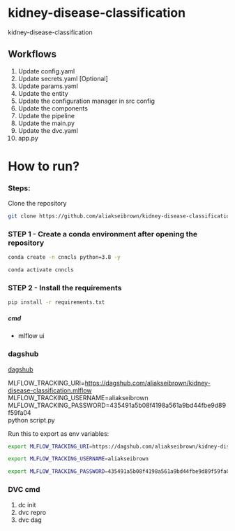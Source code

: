 # kidney-disease-classification
kidney-disease-classification

## Workflows
1. Update config.yaml
2. Update secrets.yaml [Optional]
3. Update params.yaml
4. Update the entity
5. Update the configuration manager in src config
6. Update the components
7. Update the pipeline
8. Update the main.py
9. Update the dvc.yaml
10. app.py

# How to run?
 
### Steps:

Clone the repository

```bash
git clone https://github.com/aliakseibrown/kidney-disease-classification.git
```

### STEP 1 - Create a conda environment after opening the repository

```bash
conda create -n cnncls python=3.8 -y
```

```bash
conda activate cnncls
```

### STEP 2 - Install the requirements
```bash
pip install -r requirements.txt
```


##### cmd
- mlflow ui

### dagshub
[dagshub](https://dagshub.com/) 

MLFLOW_TRACKING_URI=https://dagshub.com/aliakseibrown/kidney-disease-classification.mlflow \
MLFLOW_TRACKING_USERNAME=aliakseibrown \
MLFLOW_TRACKING_PASSWORD=435491a5b08f4198a561a9bd44fbe9d89f59fa04 \
python script.py

Run this to export as env variables:

```bash
export MLFLOW_TRACKING_URI=https://dagshub.com/aliakseibrown/kidney-disease-classification.mlflow

export MLFLOW_TRACKING_USERNAME=aliakseibrown

export MLFLOW_TRACKING_PASSWORD=435491a5b08f4198a561a9bd44fbe9d89f59fa04

```

### DVC cmd

1. dc init
2. dvc repro
3. dvc dag